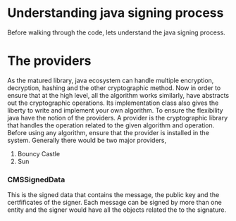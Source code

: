 # Understanding java signing process

Before walking through the code, lets understand the java signing process.

# The providers
As  the matured library, java ecosystem can handle multiple encryption, decryption, hashing and the other cryptographic method. 
Now in order to ensure that at the high level, all the algorithm works similarly, have abstracts out the cryptographic operations. Its implementation class also gives the liberty to write and implement your own algorithm. To ensure the flexibility java have the notion of the providers. A provider is the cryptographic library that handles the operation related to the given algorithm and operation. Before using any algorithm, ensure that the provider is installed in the system.
Generally there would be two major providers,
1. Bouncy Castle
2. Sun

### CMSSignedData
This is the signed data that contains the message, the public key and the certfificates of the signer. Each message can be signed by more than one entity and the signer would have all the objects related the to the signature.


